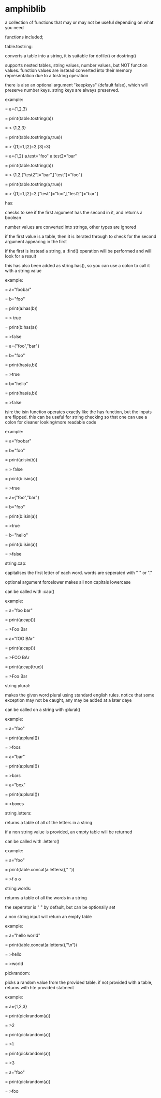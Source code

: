 # amphiblib

a collection of functions that may or may not be useful depending on what you need



functions included;



table.tostring:

converts a table into a string, it is suitable for dofile() or dostring()

supports nested tables, string values, number values, but NOT function values. function values are instead converted into their memory representation due to a tostring operation

there is also an optional argument "keepkeys" (default false), which will preserve number keys. string keys are always preserved.



  example:

  = a={1,2,3}

  = print(table.tostring(a))

  = > {1,2,3}

  = print(table.tostring(a,true))

  = > {[1]=1,[2]=2,[3]=3}

  = a={1,2} a.test="foo" a.test2="bar"

  = print(table.tostring(a))

  = > {1,2,["test2"]="bar",["test"]="foo"}

  = print(table.tostring(a,true))

  = > {[1]=1,[2]=2,["test"]="foo",["test2"]="bar"}

 

 

has:

checks to see if the first argument has the second in it, and returns a boolean

number values are converted into strings, other types are ignored 

if the first value is a table, then it is iterated through to check for the second argument appearing in the first

if the first is instead a string, a :find() operation will be performed and will look for a result

  

this has also been added as string.has(), so you can use a colon to call it with a string value

  

 example:

 = a="foobar"

 = b="foo"

 = print(a:has(b))

 = > true

 = print(b:has(a))

 = >false

 = a={"foo","bar"}

 = b="foo"  

 = print(has(a,b))

 = >true

 = b="hello"  

 = print(has(a,b))

 = >false

 
 isin:
 the isin function operates exactly like the has function, but the inputs are flipped. this can be useful for string checking so that one can use a colon for cleaner looking/more readable code
 
 example:

 = a="foobar"

 = b="foo"

 = print(a:isin(b))

 = > false

 = print(b:isin(a))

 = >true

 = a={"foo","bar"}

 = b="foo"  

 = print(b:isin(a))

 = >true

 = b="hello"  

 = print(b:isin(a))

 = >false

 

string.cap:

capitalises the first letter of each word. words are seperated with " " or "."

optional argument forcelower makes all non capitals lowercase

can be called with :cap()



  example:

  = a="foo bar"

  = print(a:cap())

  = >Foo Bar

  = a="fOO BAr"

  = print(a:cap())

  = >FOO BAr

  = print(a:cap(true))

  = >Foo Bar

 

 

string.plural:

makes the given word plural using standard english rules. notice that some exception may not be caught, any may be added at a later daye

can be called on a string with :plural()

 

  example:

  = a="foo"

  = print(a:plural())

  = >foos

  = a="bar"

  = print(a:plural())

  = >bars

  = a="box"

  = print(a:plural())

  = >boxes

  

  

 string.letters:

 returns a table of all of the letters in a string

 if a non string value is provided, an empty table will be returned

 can be called with :letters()

 

 example:

 = a="foo"

 = print(table.concat(a:letters()," "))

 = >f o o

  

  

string.words:

returns a table of all the words in a string

the seperator is " " by default, but can be optionally set

a non string input will return an empty table



  example:

  = a="hello world"

  = print(table.concat(a:letters(),"\n"))

  = >hello

  = >world

  

  

 pickrandom:

 picks a random value from the provided table. if not provided with a table, returns with hte provided statment

 

  example:

  = a={1,2,3}

  = print(pickrandom(a))

  = >2

  = print(pickrandom(a))

  = >1

  = print(pickrandom(a))

  = >3

  = a="foo"

  = print(pickrandom(a))

  = >foo

